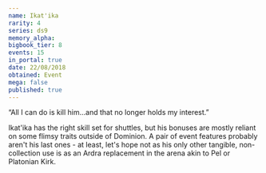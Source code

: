 ```yaml
---
name: Ikat'ika
rarity: 4
series: ds9
memory_alpha:
bigbook_tier: 8
events: 15
in_portal: true
date: 22/08/2018
obtained: Event
mega: false
published: true
---
```


“All I can do is kill him...and that no longer holds my interest.” 

Ikat'ika has the right skill set for shuttles, but his bonuses are mostly reliant on some flimsy traits outside of Dominion. A pair of event features probably aren't his last ones - at least, let's hope not as his only other tangible, non-collection use is as an Ardra replacement in the arena akin to Pel or Platonian Kirk.
